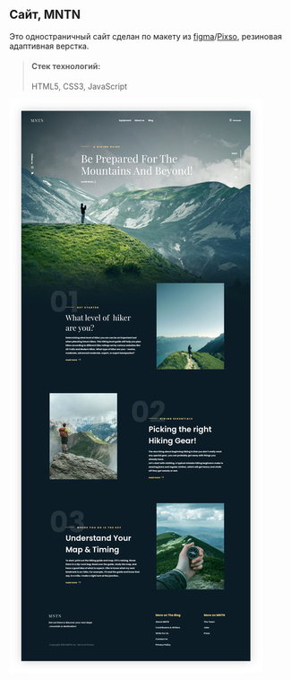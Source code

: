 ## Сайт, MNTN

Это одностраничный сайт сделан по макету из [figma]()/[Pixso](), резиновая адаптивная верстка.

> #### Стек технологий:
> HTML5, CSS3, JavaScript

![alt text](img/MNTN.webp)